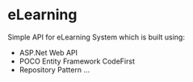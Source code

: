# eLearning
Simple API for eLearning System which is built using: 
- ASP.Net Web API
- POCO Entity Framework CodeFirst 
- Repository Pattern
...
